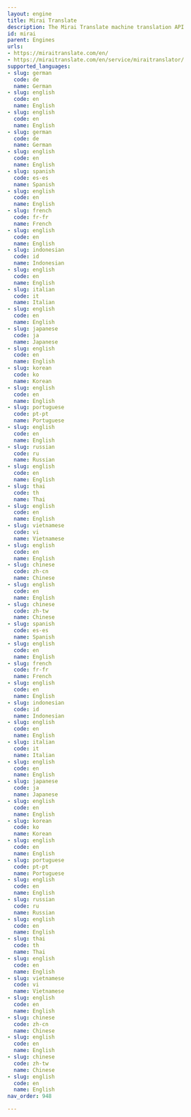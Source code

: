 ```yaml
---
layout: engine
title: Mirai Translate
description: The Mirai Translate machine translation API
id: mirai
parent: Engines
urls:
- https://miraitranslate.com/en/
- https://miraitranslate.com/en/service/miraitranslator/
supported_languages:
- slug: german
  code: de
  name: German
- slug: english
  code: en
  name: English
- slug: english
  code: en
  name: English
- slug: german
  code: de
  name: German
- slug: english
  code: en
  name: English
- slug: spanish
  code: es-es
  name: Spanish
- slug: english
  code: en
  name: English
- slug: french
  code: fr-fr
  name: French
- slug: english
  code: en
  name: English
- slug: indonesian
  code: id
  name: Indonesian
- slug: english
  code: en
  name: English
- slug: italian
  code: it
  name: Italian
- slug: english
  code: en
  name: English
- slug: japanese
  code: ja
  name: Japanese
- slug: english
  code: en
  name: English
- slug: korean
  code: ko
  name: Korean
- slug: english
  code: en
  name: English
- slug: portuguese
  code: pt-pt
  name: Portuguese
- slug: english
  code: en
  name: English
- slug: russian
  code: ru
  name: Russian
- slug: english
  code: en
  name: English
- slug: thai
  code: th
  name: Thai
- slug: english
  code: en
  name: English
- slug: vietnamese
  code: vi
  name: Vietnamese
- slug: english
  code: en
  name: English
- slug: chinese
  code: zh-cn
  name: Chinese
- slug: english
  code: en
  name: English
- slug: chinese
  code: zh-tw
  name: Chinese
- slug: spanish
  code: es-es
  name: Spanish
- slug: english
  code: en
  name: English
- slug: french
  code: fr-fr
  name: French
- slug: english
  code: en
  name: English
- slug: indonesian
  code: id
  name: Indonesian
- slug: english
  code: en
  name: English
- slug: italian
  code: it
  name: Italian
- slug: english
  code: en
  name: English
- slug: japanese
  code: ja
  name: Japanese
- slug: english
  code: en
  name: English
- slug: korean
  code: ko
  name: Korean
- slug: english
  code: en
  name: English
- slug: portuguese
  code: pt-pt
  name: Portuguese
- slug: english
  code: en
  name: English
- slug: russian
  code: ru
  name: Russian
- slug: english
  code: en
  name: English
- slug: thai
  code: th
  name: Thai
- slug: english
  code: en
  name: English
- slug: vietnamese
  code: vi
  name: Vietnamese
- slug: english
  code: en
  name: English
- slug: chinese
  code: zh-cn
  name: Chinese
- slug: english
  code: en
  name: English
- slug: chinese
  code: zh-tw
  name: Chinese
- slug: english
  code: en
  name: English
nav_order: 948

---
```



